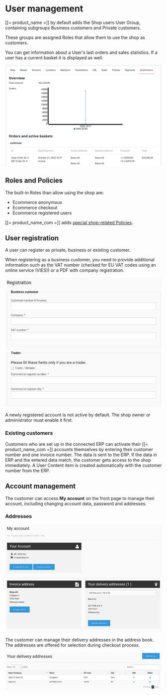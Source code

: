 # User management

[[= product_name =]] by default adds the Shop users User Group, containing subgroups Business customers and Private customers.

These groups are assigned Roles that allow them to use the shop as customers.

You can get information about a User's last orders and sales statistics. If a user has a current basket it is displayed as well.

![](img/user_information.png)

## Roles and Policies

The built-in Roles than allow using the shop are:

- Ecommerce anonymous
- Ecommerce checkout
- Ecommerce registered users

[[= product_name_com =]] adds [special shop-related Policies](../permissions.md#available-policies).

## User registration

A user can register as private, business or existing customer.

When registering as a business customer, you need to provide additional information such as the VAT number (checked for EU VAT codes using an online service (VIES)) or a PDF with company registration.

![](img/registration_advanced.png)

A newly registered account is not active by default. The shop owner or administrator must enable it first.

### Existing customers

Customers who are set up in the connected ERP can activate their [[= product_name_com =]] accounts themselves by entering their customer number and one invoice number.
The data is sent to the ERP. If the data in ERP and the entered data match, the customer gets access to the shop immediately.
A User Content item is created automatically with the customer number from the ERP.

## Account management

The customer can access **My account** on the front page to manage their account, including changing account data, password and addresses.

### Addresses

![](img/addresses.png)

The customer can manage their delivery addresses in the address book. The addresses are offered for selection during checkout process.

![](img/manage_addresses.png)
